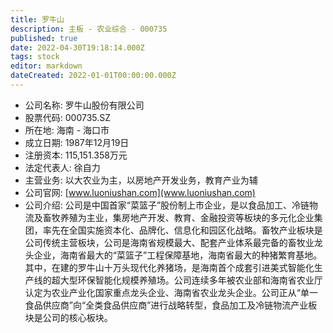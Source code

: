 ```yaml
---
title: 罗牛山
description: 主板 - 农业综合 - 000735
published: true
date: 2022-04-30T19:18:14.000Z
tags: stock
editor: markdown
dateCreated: 2022-01-01T00:00:00.000Z
---
```


- 公司名称: 罗牛山股份有限公司
- 股票代码: 000735.SZ
- 所在地: 海南 - 海口市
- 成立日期: 1987年12月19日
- 注册资本: 115,151.358万元
- 法定代表人: 徐自力
- 主营业务: 以大农业为主，以房地产开发业务，教育产业为辅
- 公司官网: [www.luoniushan.com](www.luoniushan.com)
- 公司介绍: 公司是中国首家“菜篮子”股份制上市企业，是以食品加工、冷链物流及畜牧养殖为主业，集房地产开发、教育、金融投资等板块的多元化企业集团，率先在全国实施资本化、品牌化、信息化和园区化战略。畜牧产业板块是公司传统主营板块，公司是海南省规模最大、配套产业体系最完备的畜牧业龙头企业，海南省最大的“菜篮子”工程保障基地，海南省最大的种猪繁育基地。其中，在建的罗牛山十万头现代化养猪场，是海南首个成套引进美式智能化生产线的超大型环保智能化规模养殖场。公司连续多年被农业部和海南省农业厅认定为农业产业化国家重点龙头企业、海南省农业龙头企业。公司正从“单一食品供应商”向“全类食品供应商”进行战略转型，食品加工及冷链物流产业板块是公司的核心板块。


